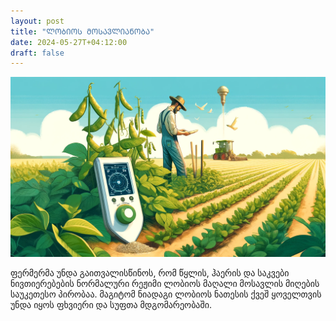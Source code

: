 ```yaml
---
layout: post
title: "ᲚᲝᲑᲘᲝᲡ ᲛᲝᲡᲐᲕᲚᲘᲐᲜᲝᲑᲐ"
date: 2024-05-27T+04:12:00
draft: false
--- 
```


![ᲚᲝᲑᲘᲝᲡ ᲤᲔᲠᲛᲔᲠᲘ](assets/img/beans.webp)

ფერმერმა უნდა გაითვალისწინოს, რომ წყლის, ჰაერის და საკვები ნივთიერებების ნორმალური რეჟიმი ლობიოს მაღალი მოსავლის მიღების საუკეთესო პირობაა. მაგიტომ ნიადაგი ლობიოს ნათესის ქვეშ ყოველთვის უნდა იყოს ფხვიერი და სუფთა მდგომარეობაში.
